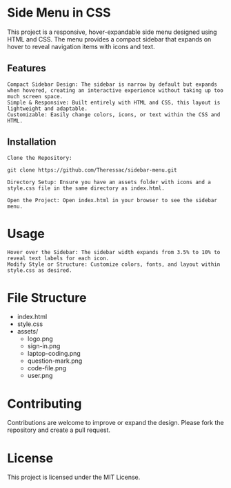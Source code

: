 # Side Menu in CSS

This project is a responsive, hover-expandable side menu designed using HTML and CSS. The menu provides a compact sidebar that expands on hover to reveal navigation items with icons and text.

## Features

    Compact Sidebar Design: The sidebar is narrow by default but expands when hovered, creating an interactive experience without taking up too much screen space.
    Simple & Responsive: Built entirely with HTML and CSS, this layout is lightweight and adaptable.
    Customizable: Easily change colors, icons, or text within the CSS and HTML.

## Installation

    Clone the Repository:

    git clone https://github.com/Theressac/sidebar-menu.git

    Directory Setup: Ensure you have an assets folder with icons and a style.css file in the same directory as index.html.

    Open the Project: Open index.html in your browser to see the sidebar menu.

# Usage

    Hover over the Sidebar: The sidebar width expands from 3.5% to 10% to reveal text labels for each icon.
    Modify Style or Structure: Customize colors, fonts, and layout within style.css as desired.

# File Structure

- index.html
- style.css
- assets/
    - logo.png
    - sign-in.png
    - laptop-coding.png
    - question-mark.png
    - code-file.png
    - user.png

# Contributing

Contributions are welcome to improve or expand the design. Please fork the repository and create a pull request.

# License

This project is licensed under the MIT License.

